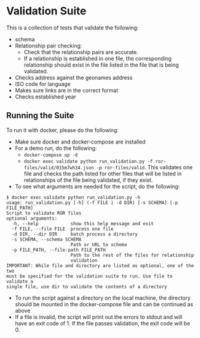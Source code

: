 # Validation Suite

This is a collection of tests that validate the following:

* schema
* Relationship pair checking:
   * Check that the relationship pairs are accurate.
   * If a relationship is established in one file, the corresponding relationship should exist in the file listed in the file that is being validated.
* Checks address against the geonames address
* ISO code for language
* Makes sure links are in the correct format
* Checks established year

## Running the Suite
To run it with docker, please do the following:
* Make sure docker and docker-compose are installed
* For a demo run, do the following:
  * `docker-compose up -d`
  * `docker exec validate python run_validation.py -f ror-files/valid/015m7wh34.json -p ror-files/valid`. This validates one file and checks the path listed for other files that will be listed in relationships of the file being validated, if they exist.
* To see what arguments are needed for the script, do the following:
```
$ docker exec validate python run_validation.py -h
usage: run_validation.py [-h] (-f FILE | -d DIR) [-s SCHEMA] [-p FILE_PATH]
Script to validate ROR files
optional arguments:
  -h, --help            show this help message and exit
  -f FILE, --file FILE  process one file
  -d DIR, --dir DIR     batch process a directory
  -s SCHEMA, --schema SCHEMA
                        Path or URL to schema
  -p FILE_PATH, --file-path FILE_PATH
                        Path to the rest of the files for relationship
                        validation
IMPORTANT: While file and directory are listed as optional, one of the two
must be specified for the validation suite to run. Use file to validate a
single file, use dir to validate the contents of a directory
```
* To run the script against a directory on the local machine, the directory should be mounted in the docker-compose file and can be continued as above
* If a file is invalid, the script will print out the errors to stdout and will have an exit code of 1. If the file passes validation, the exit code will be 0.
